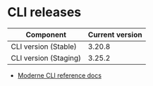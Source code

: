 # CLI releases

| Component             | Current version |
| --------------------- | --------------- |
| CLI version (Stable)  | 3.20.8          |
| CLI version (Staging) | 3.25.2          |

* [Moderne CLI reference docs](../user-documentation/moderne-cli/cli-reference.md)
